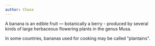 ```yaml
---
author: Chase
---
```

A banana is an edible fruit — botanically a berry - produced by several kinds
of large herbaceous flowering plants in the genus Musa.

In some countries, bananas used for cooking may be called "plantains".
